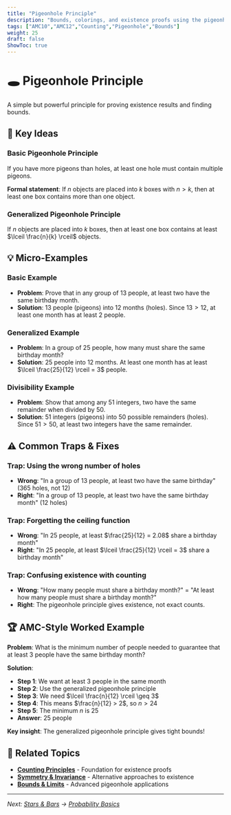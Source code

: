 ```yaml
---
title: "Pigeonhole Principle"
description: "Bounds, colorings, and existence proofs using the pigeonhole principle with tight examples."
tags: ["AMC10","AMC12","Counting","Pigeonhole","Bounds"]
weight: 25
draft: false
ShowToc: true
---
```


# 🕳️ Pigeonhole Principle

A simple but powerful principle for proving existence results and finding bounds.

## 🎯 Key Ideas

### Basic Pigeonhole Principle
If you have more pigeons than holes, at least one hole must contain multiple pigeons.

**Formal statement**: If $n$ objects are placed into $k$ boxes with $n > k$, then at least one box contains more than one object.

### Generalized Pigeonhole Principle
If $n$ objects are placed into $k$ boxes, then at least one box contains at least $\lceil \frac{n}{k} \rceil$ objects.

## 💡 Micro-Examples

### Basic Example
- **Problem**: Prove that in any group of 13 people, at least two have the same birthday month.
- **Solution**: 13 people (pigeons) into 12 months (holes). Since $13 > 12$, at least one month has at least 2 people.

### Generalized Example
- **Problem**: In a group of 25 people, how many must share the same birthday month?
- **Solution**: 25 people into 12 months. At least one month has at least $\lceil \frac{25}{12} \rceil = 3$ people.

### Divisibility Example
- **Problem**: Show that among any 51 integers, two have the same remainder when divided by 50.
- **Solution**: 51 integers (pigeons) into 50 possible remainders (holes). Since $51 > 50$, at least two integers have the same remainder.

## ⚠️ Common Traps & Fixes

### **Trap**: Using the wrong number of holes
- **Wrong**: "In a group of 13 people, at least two have the same birthday" (365 holes, not 12)
- **Right**: "In a group of 13 people, at least two have the same birthday month" (12 holes)

### **Trap**: Forgetting the ceiling function
- **Wrong**: "In 25 people, at least $\frac{25}{12} = 2.08$ share a birthday month"
- **Right**: "In 25 people, at least $\lceil \frac{25}{12} \rceil = 3$ share a birthday month"

### **Trap**: Confusing existence with counting
- **Wrong**: "How many people must share a birthday month?" = "At least how many people must share a birthday month?"
- **Right**: The pigeonhole principle gives existence, not exact counts.

## 🏆 AMC-Style Worked Example

**Problem**: What is the minimum number of people needed to guarantee that at least 3 people have the same birthday month?

**Solution**:
- **Step 1**: We want at least 3 people in the same month
- **Step 2**: Use the generalized pigeonhole principle
- **Step 3**: We need $\lceil \frac{n}{12} \rceil \geq 3$
- **Step 4**: This means $\frac{n}{12} > 2$, so $n > 24$
- **Step 5**: The minimum $n$ is 25
- **Answer**: 25 people

**Key insight**: The generalized pigeonhole principle gives tight bounds!

## 🔗 Related Topics

- **[Counting Principles](counting-principles)** - Foundation for existence proofs
- **[Symmetry & Invariance](symmetry-invariance)** - Alternative approaches to existence
- **[Bounds & Limits](03-problem-types/bounds-problems)** - Advanced pigeonhole applications

---

*Next: [Stars & Bars](stars-and-bars) → [Probability Basics](probability-basics)*
